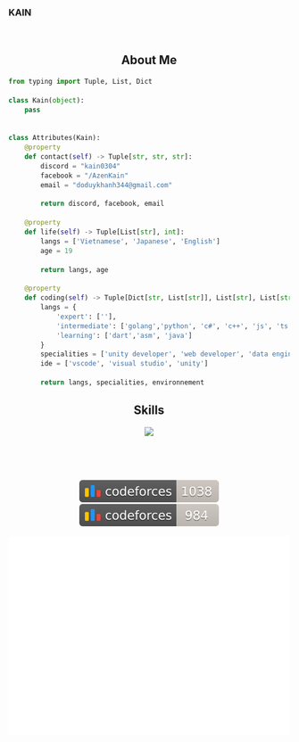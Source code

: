 ### KAIN

<!--
**AzenKain/AzenKain** is a ✨ _special_ ✨ repository because its `README.md` (this file) appears on your GitHub profile.

Here are some ideas to get you started:

- 🔭 I’m currently working on ...
- 🌱 I’m currently learning ...
- 👯 I’m looking to collaborate on ...
- 🤔 I’m looking for help with ...
- 💬 Ask me about ...
- 📫 How to reach me: ...
- 😄 Pronouns: ...
- ⚡ Fun fact: ...
-->

<p align="center">
    <img alt="" src=https://img.shields.io/github/stars/AzenKain?style=for-the-badge&?affiliations=OWNER%2CCOLLABORATOR />
    <img alt="" src=https://komarev.com/ghpvc/?username=AzenKain&style=for-the-badge />
</p>

<h2 align="center">About Me </h2>

```python
from typing import Tuple, List, Dict

class Kain(object):
    pass


class Attributes(Kain):
    @property
    def contact(self) -> Tuple[str, str, str]:
        discord = "kain0304"
        facebook = "/AzenKain"
        email = "doduykhanh344@gmail.com"

        return discord, facebook, email

    @property
    def life(self) -> Tuple[List[str], int]:
        langs = ['Vietnamese', 'Japanese', 'English']
        age = 19

        return langs, age

    @property
    def coding(self) -> Tuple[Dict[str, List[str]], List[str], List[str]]:
        langs = {
            'expert': [''],
            'intermediate': ['golang','python', 'c#', 'c++', 'js', 'ts'],
            'learning': ['dart','asm', 'java']
        }
        specialities = ['unity developer', 'web developer', 'data engineer']
        ide = ['vscode', 'visual studio', 'unity']

        return langs, specialities, environnement
```

<h2 align="center">Skills </h2>

<p align="center">
  <a href="https://skillicons.dev">
    <img src="https://skillicons.dev/icons?i=go,py,vscode,visualstudio,unity,react,nestjs,fastapi,androidstudio,c,cs,cpp,js,css,html,dart,java"/>
  </a>
</p>

<p href="https://discord.gg/onlp" align="center">
    <img alt="" src="https://github-readme-stats.vercel.app/api?username=AzenKain&theme=tokyonight&show_icons=true"/>
</p>

<p href="https://discord.gg/onlp" align="center">
    <img alt="" src="https://lanyard.cnrad.dev/api/808374493109157909"/>
</p>

<div align="center"> 
    <a href="https://raw.githubusercontent.com">
        <img src="https://raw.githubusercontent.com/AzenKain/cf-stats/main/output/max_rating.svg"/>
        <img src="https://raw.githubusercontent.com/AzenKain/cf-stats/main/output/rating.svg"/>
    </a>
</div>
<p align="center">
  <a href="https://raw.githubusercontent.com">
      <img src="https://raw.githubusercontent.com/AzenKain/cf-stats/main/output/light_card.svg#gh-dark-mode-only"/>
  </a>
</p>
